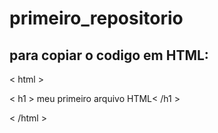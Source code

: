 # primeiro_repositorio

para copiar o codigo em HTML: 
-----
< html >

< h1 > meu primeiro arquivo HTML< /h1 >

< /html >
